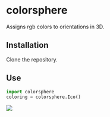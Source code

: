 # colorsphere
Assigns rgb colors to orientations in 3D.

## Installation
Clone the repository.

## Use
``` python
import colorsphere
coloring = colorsphere.Ico()


```
![](https://github.com/vedranaa/icosphere/raw/main/Figure.png)
